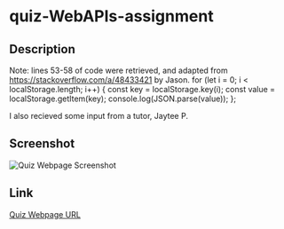 # quiz-WebAPIs-assignment

## Description


Note: lines 53-58 of code were retrieved, and adapted from https://stackoverflow.com/a/48433421 by Jason.
    for (let i = 0; i < localStorage.length; i++) {
        const key = localStorage.key(i);
        const value = localStorage.getItem(key);
        console.log(JSON.parse(value));
    };

I also recieved some input from a tutor, Jaytee P.

## Screenshot
![Quiz Webpage Screenshot](./assets/image/)

## Link
[Quiz Webpage URL](https://)